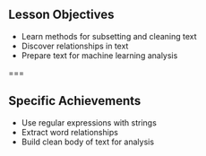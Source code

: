 ---
---

## Lesson Objectives
  
 - Learn methods for subsetting and cleaning text
 - Discover relationships in text 
 - Prepare text for machine learning analysis

===
  
## Specific Achievements
  
 - Use regular expressions with strings
 - Extract word relationships
 - Build clean body of text for analysis
 